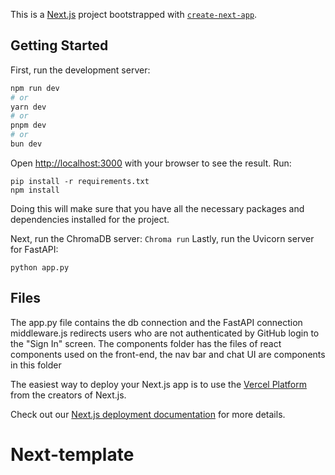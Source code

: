 This is a [Next.js](https://nextjs.org/) project bootstrapped with [`create-next-app`](https://github.com/vercel/next.js/tree/canary/packages/create-next-app).

## Getting Started

First, run the development server:

```bash
npm run dev
# or
yarn dev
# or
pnpm dev
# or
bun dev
```

Open [http://localhost:3000](http://localhost:3000) with your browser to see the result.
Run:
```
pip install -r requirements.txt
npm install
```
Doing this will make sure that you have all the necessary packages and dependencies installed for the project.

Next, run the ChromaDB server:
```Chroma run```
Lastly, run the Uvicorn server for FastAPI:

```python app.py```

## Files
The app.py file contains the db connection and the FastAPI connection
middleware.js redirects users who are not authenticated by GitHub login to the "Sign In" screen.
The components folder has the files of react components used on the front-end, the nav bar and chat UI are components in this folder

The easiest way to deploy your Next.js app is to use the [Vercel Platform](https://vercel.com/new?utm_medium=default-template&filter=next.js&utm_source=create-next-app&utm_campaign=create-next-app-readme) from the creators of Next.js.

Check out our [Next.js deployment documentation](https://nextjs.org/docs/deployment) for more details.
# Next-template
